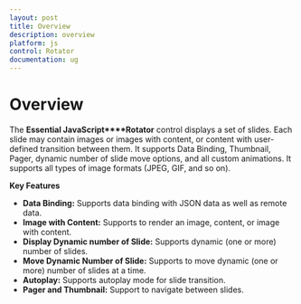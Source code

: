 ```yaml
---
layout: post
title: Overview
description: overview
platform: js
control: Rotator
documentation: ug
---
```


# Overview

The **Essential JavaScript****Rotator** control displays a set of slides. Each slide may contain images or images with content, or content with user-defined transition between them. It supports Data Binding, Thumbnail, Pager, dynamic number of slide move options, and all custom animations. It supports all types of image formats (JPEG, GIF, and so on).

**Key Features**

* **Data Binding:** Supports data binding with JSON data as well as remote data.
* **Image with Content:** Supports to render an image, content, or image with content.
* **Display Dynamic number of Slide:** Supports dynamic (one or more) number of slides.
* **Move Dynamic Number of Slide:** Supports to move dynamic (one or more) number of slides at a time.
* **Autoplay:** Supports autoplay mode for slide transition.
* **Pager and Thumbnail:** Support to navigate between slides.



